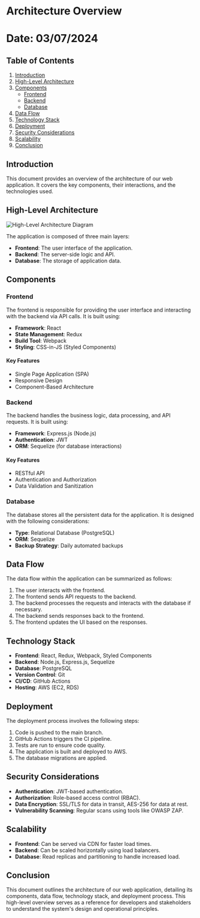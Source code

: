 <!--Szczegółowy opis architektury systemu, który ułatwi zrozumienie, jak aplikacja jest zbudowana, jak poszczególne komponenty współdziałają oraz jak można ją rozwijać i utrzymywać-->
# Architecture Overview
# Date: 03/07/2024


## Table of Contents
1. [Introduction](#introduction)
2. [High-Level Architecture](#high-level-architecture)
3. [Components](#components)
    - [Frontend](#frontend)
    - [Backend](#backend)
    - [Database](#database)
4. [Data Flow](#data-flow)
5. [Technology Stack](#technology-stack)
6. [Deployment](#deployment)
7. [Security Considerations](#security-considerations)
8. [Scalability](#scalability)
9. [Conclusion](#conclusion)

## Introduction
This document provides an overview of the architecture of our web application. It covers the key components, their interactions, and the technologies used.

## High-Level Architecture
![High-Level Architecture Diagram](path/to/architecture-diagram.png)

The application is composed of three main layers:
- **Frontend**: The user interface of the application.
- **Backend**: The server-side logic and API.
- **Database**: The storage of application data.

## Components

### Frontend
The frontend is responsible for providing the user interface and interacting with the backend via API calls. It is built using:
- **Framework**: React
- **State Management**: Redux
- **Build Tool**: Webpack
- **Styling**: CSS-in-JS (Styled Components)

#### Key Features
- Single Page Application (SPA)
- Responsive Design
- Component-Based Architecture

### Backend
The backend handles the business logic, data processing, and API requests. It is built using:
- **Framework**: Express.js (Node.js)
- **Authentication**: JWT
- **ORM**: Sequelize (for database interactions)

#### Key Features
- RESTful API
- Authentication and Authorization
- Data Validation and Sanitization

### Database
The database stores all the persistent data for the application. It is designed with the following considerations:
- **Type**: Relational Database (PostgreSQL)
- **ORM**: Sequelize
- **Backup Strategy**: Daily automated backups

## Data Flow
The data flow within the application can be summarized as follows:
1. The user interacts with the frontend.
2. The frontend sends API requests to the backend.
3. The backend processes the requests and interacts with the database if necessary.
4. The backend sends responses back to the frontend.
5. The frontend updates the UI based on the responses.

## Technology Stack
- **Frontend**: React, Redux, Webpack, Styled Components
- **Backend**: Node.js, Express.js, Sequelize
- **Database**: PostgreSQL
- **Version Control**: Git
- **CI/CD**: GitHub Actions
- **Hosting**: AWS (EC2, RDS)

## Deployment
The deployment process involves the following steps:
1. Code is pushed to the main branch.
2. GitHub Actions triggers the CI pipeline.
3. Tests are run to ensure code quality.
4. The application is built and deployed to AWS.
5. The database migrations are applied.

## Security Considerations
- **Authentication**: JWT-based authentication.
- **Authorization**: Role-based access control (RBAC).
- **Data Encryption**: SSL/TLS for data in transit, AES-256 for data at rest.
- **Vulnerability Scanning**: Regular scans using tools like OWASP ZAP.

## Scalability
- **Frontend**: Can be served via CDN for faster load times.
- **Backend**: Can be scaled horizontally using load balancers.
- **Database**: Read replicas and partitioning to handle increased load.

## Conclusion
This document outlines the architecture of our web application, detailing its components, data flow, technology stack, and deployment process. This high-level overview serves as a reference for developers and stakeholders to understand the system's design and operational principles.
